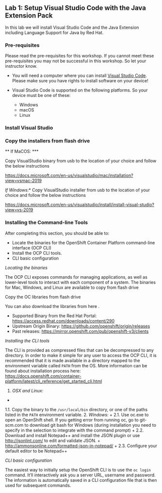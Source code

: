 ## Lab 1: Setup Visual Studio Code with the Java Extension Pack

In this lab we will install Visual Studio Code and the Java Extension including Language Support for Java by Red Hat.

### Pre-requisites

Please read the pre-requisites for this workshop. If you cannot meet these pre-requisites you may not be successful in this workshop. So let your instructor know.

* You will need a computer where you can install [Visual Studio Code](https://code.visualstudio.com/). Please make sure you have rights to install software on your device!

* Visual Studio Code is supported on the following platforms. So your device must be one of these:
	* Windows
	* macOS
	* Linux
	
	
###  Install Visual Studio 	
	
### Copy the installers from flash drive
	


** If MaCOS: *** 

Copy VisualStudio binary  from usb to the location of your choice and follow the below instructions

https://docs.microsoft.com/en-us/visualstudio/mac/installation?view=vsmac-2019








*If Windows:** Copy VisualStudio installer from usb to the location of your choice and follow the below instructions

https://docs.microsoft.com/en-us/visualstudio/install/install-visual-studio?view=vs-2019



### Installing the Command-line Tools ###

After completing this section, you should be able to:

* Locate the binaries for the OpenShift Container Platform command-line
interface (OCP CLI)
* Install the OCP CLI tools.
* CLI basic configuration

*Locating the binaries*

The OCP CLI exposes commands for managing applications, as well as
lower-level tools to interact with each component of a system. The
binaries for Mac, Windows, and Linux are available to copy from flash drive 

Copy the OC libraries from flash drive 


You can also download the libraries from here .

* Supported Binary from the Red Hat Portal: https://access.redhat.com/downloads/content/290
* Upstream Origin Binary: https://github.com/openshift/origin/releases
* Past releases: https://mirror.openshift.com/pub/openshift-v3/clients

*Installing the CLI tools*

The CLI is provided as compressed files that can be decompressed to any
directory. In order to make it simple for any user to access the OCP
CLI, it is recommended that it is made available in a directory mapped
to the environment variable called `PATH` from the OS. More information
can be found about installation process here:
https://docs.openshift.com/container-platform/latest/cli_reference/get_started_cli.html

1.  *OSX and Linux:*
+
1.1. Copy the binary to the `/usr/local/bin` directory, or one of the
paths listed in the `PATH` environment variable.
2.  *Windows:*
+
2.1. Use oc.exe to open an OpenShift shell. If you getting error from
running oc, go to git-scm.com to download git bash for Windows (during
installation you need to specify in the selection to integrate with the
command prompt)
+
2.2. Download and install Notepad++ and install the JSON plugin or use
http://jsonlint.com/ to edit and validate JSON.
+
http://ammonsonline.com/formatted-json-in-notepad/
+
2.3. Configure your default editor to be Notepad++

*CLI basic configuration*

The easiest way to initially setup the OpenShift CLI is to use the
`oc login` command. It’ll interactively ask you a server URL, username
and password. The information is automatically saved in a CLI
configuration file that is then used for subsequent commands.










